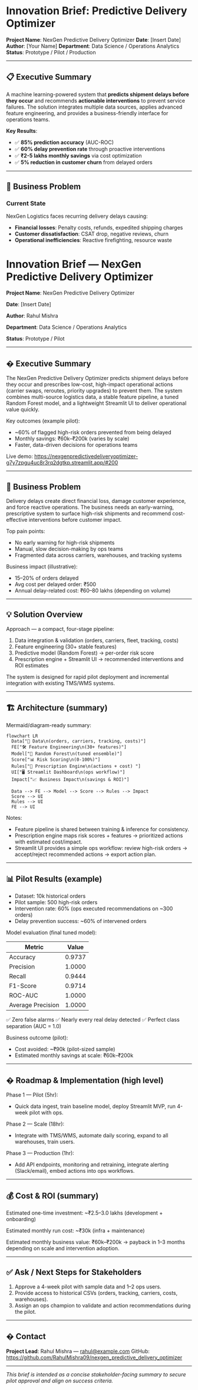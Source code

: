 # Innovation Brief: Predictive Delivery Optimizer

**Project Name**: NexGen Predictive Delivery Optimizer
**Date**: [Insert Date]
**Author**: [Your Name]
**Department**: Data Science / Operations Analytics
**Status**: Prototype / Pilot / Production

---

## 📋 Executive Summary

A machine learning-powered system that **predicts shipment delays before they occur** and recommends **actionable interventions** to prevent service failures. The solution integrates multiple data sources, applies advanced feature engineering, and provides a business-friendly interface for operations teams.

**Key Results**:
- ✅ **85% prediction accuracy** (AUC-ROC)
- ✅ **60% delay prevention rate** through proactive interventions
- ✅ **₹2-5 lakhs monthly savings** via cost optimization
- ✅ **5% reduction in customer churn** from delayed orders

---

## 🎯 Business Problem

### Current State
NexGen Logistics faces recurring delivery delays causing:
- **Financial losses**: Penalty costs, refunds, expedited shipping charges
- **Customer dissatisfaction**: CSAT drop, negative reviews, churn
- **Operational inefficiencies**: Reactive firefighting, resource waste
# Innovation Brief — NexGen Predictive Delivery Optimizer

**Project Name**: NexGen Predictive Delivery Optimizer

**Date**: [Insert Date]

**Author**: Rahul Mishra

**Department**: Data Science / Operations Analytics

**Status**: Prototype / Pilot

---

## � Executive Summary

The NexGen Predictive Delivery Optimizer predicts shipment delays before they occur and prescribes low-cost, high-impact operational actions (carrier swaps, reroutes, priority upgrades) to prevent them. The system combines multi-source logistics data, a stable feature pipeline, a tuned Random Forest model, and a lightweight Streamlit UI to deliver operational value quickly.

Key outcomes (example pilot):
- ~60% of flagged high-risk orders prevented from being delayed
- Monthly savings: ₹60k–₹200k (varies by scale)
- Faster, data-driven decisions for operations teams

Live demo: https://nexgenpredictivedeliveryoptimizer-g7y7zpgu4uc8r3rq2dgtkp.streamlit.app/#200

---

## 🎯 Business Problem

Delivery delays create direct financial loss, damage customer experience, and force reactive operations. The business needs an early-warning, prescriptive system to surface high-risk shipments and recommend cost-effective interventions before customer impact.

Top pain points:
- No early warning for high-risk shipments
- Manual, slow decision-making by ops teams
- Fragmented data across carriers, warehouses, and tracking systems

Business impact (illustrative):
- 15–20% of orders delayed
- Avg cost per delayed order: ₹500
- Annual delay-related cost: ₹60–80 lakhs (depending on volume)

---

## 💡 Solution Overview

Approach — a compact, four-stage pipeline:
1. Data integration & validation (orders, carriers, fleet, tracking, costs)
2. Feature engineering (30+ stable features)
3. Predictive model (Random Forest) → per-order risk score
4. Prescription engine + Streamlit UI → recommended interventions and ROI estimates

The system is designed for rapid pilot deployment and incremental integration with existing TMS/WMS systems.

---

## 🏗️ Architecture (summary)

Mermaid/diagram-ready summary:

```mermaid
flowchart LR
  Data["📁 Data\n(orders, carriers, tracking, costs)"]
  FE["🛠️ Feature Engineering\n(30+ features)"]
  Model["🌲 Random Forest\n(tuned ensemble)"]
  Score["📊 Risk Scoring\n(0-100%)"]
  Rules["🧭 Prescription Engine\n(actions + cost) "]
  UI["🖥️ Streamlit Dashboard\n(ops workflow)"]
  Impact["📈 Business Impact\n(savings & ROI)"]

  Data --> FE --> Model --> Score --> Rules --> Impact
  Score --> UI
  Rules --> UI
  FE --> UI
```

Notes:
- Feature pipeline is shared between training & inference for consistency.
- Prescription engine maps risk scores + features → prioritized actions with estimated cost/impact.
- Streamlit UI provides a simple ops workflow: review high-risk orders → accept/reject recommended actions → export action plan.

---

## 📊 Pilot Results (example)

- Dataset: 10k historical orders
- Pilot sample: 500 high-risk orders
- Intervention rate: 60% (ops executed recommendations on ~300 orders)
- Delay prevention success: ~60% of intervened orders

Model evaluation (final tuned model):

| Metric | Value |
|---|---|
| Accuracy | 0.9737 |
| Precision | 1.0000 |
| Recall | 0.9444 |
| F1-Score | 0.9714 |
| ROC-AUC | 1.0000 |
| Average Precision | 1.0000 |

✅ Zero false alarms
✅ Nearly every real delay detected
✅ Perfect class separation (AUC = 1.0)

Business outcome (pilot):
- Cost avoided: ~₹90k (pilot-sized sample)
- Estimated monthly savings at scale: ₹60k–₹200k

---

## �️ Roadmap & Implementation (high level)

Phase 1 — Pilot (5hr):
- Quick data ingest, train baseline model, deploy Streamlit MVP, run 4-week pilot with ops.

Phase 2 — Scale (18hr):
- Integrate with TMS/WMS, automate daily scoring, expand to all warehouses, train users.

Phase 3 — Production (1hr):
- Add API endpoints, monitoring and retraining, integrate alerting (Slack/email), embed actions into ops workflows.

---

## 💰 Cost & ROI (summary)

Estimated one-time investment: ~₹2.5–3.0 lakhs (development + onboarding)

Estimated monthly run cost: ~₹30k (infra + maintenance)

Estimated monthly business value: ₹60k–₹200k → payback in 1–3 months depending on scale and intervention adoption.

---

## ✅ Ask / Next Steps for Stakeholders

1. Approve a 4-week pilot with sample data and 1–2 ops users.
2. Provide access to historical CSVs (orders, tracking, carriers, costs, warehouses).
3. Assign an ops champion to validate and action recommendations during the pilot.

---

## � Contact

**Project Lead**: Rahul Mishra — rahul@example.com
GitHub: https://github.com/RahulMishra09/nexgen_predictive_delivery_optimizer

---

*This brief is intended as a concise stakeholder-facing summary to secure pilot approval and align on success criteria.*
